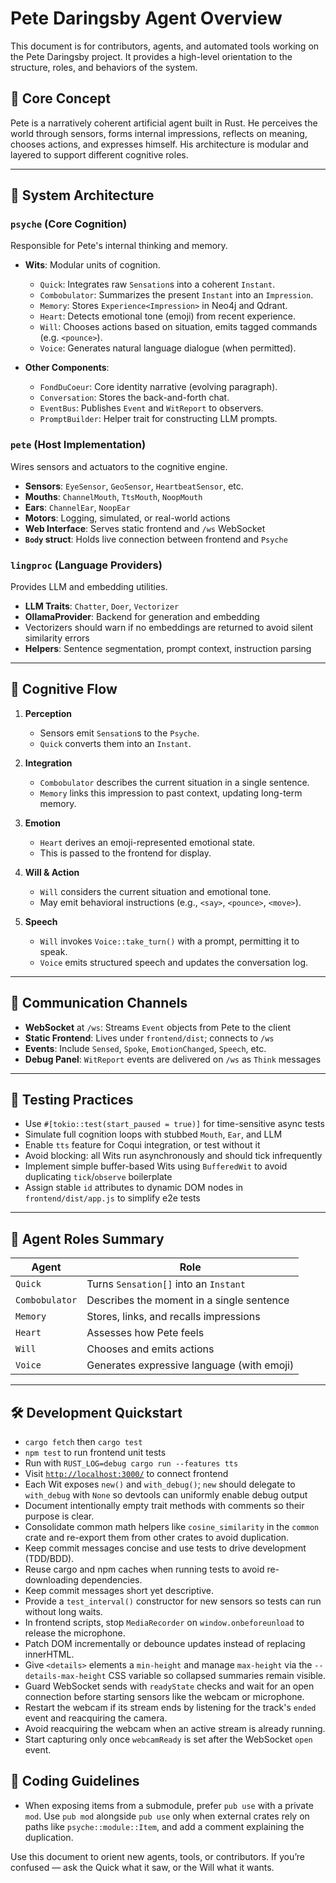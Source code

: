 # Pete Daringsby Agent Overview

This document is for contributors, agents, and automated tools working on the Pete Daringsby project. It provides a high-level orientation to the structure, roles, and behaviors of the system.

## 🧠 Core Concept

Pete is a narratively coherent artificial agent built in Rust. He perceives the world through sensors, forms internal impressions, reflects on meaning, chooses actions, and expresses himself. His architecture is modular and layered to support different cognitive roles.

---

## 🧩 System Architecture

### `psyche` (Core Cognition)

Responsible for Pete's internal thinking and memory.

* **Wits**: Modular units of cognition.

  * `Quick`: Integrates raw `Sensation`s into a coherent `Instant`.
  * `Combobulator`: Summarizes the present `Instant` into an `Impression`.
  * `Memory`: Stores `Experience<Impression>` in Neo4j and Qdrant.
  * `Heart`: Detects emotional tone (emoji) from recent experience.
  * `Will`: Chooses actions based on situation, emits tagged commands (e.g. `<pounce>`).
  * `Voice`: Generates natural language dialogue (when permitted).

* **Other Components**:

  * `FondDuCoeur`: Core identity narrative (evolving paragraph).
  * `Conversation`: Stores the back-and-forth chat.
  * `EventBus`: Publishes `Event` and `WitReport` to observers.
  * `PromptBuilder`: Helper trait for constructing LLM prompts.

### `pete` (Host Implementation)

Wires sensors and actuators to the cognitive engine.

* **Sensors**: `EyeSensor`, `GeoSensor`, `HeartbeatSensor`, etc.
* **Mouths**: `ChannelMouth`, `TtsMouth`, `NoopMouth`
* **Ears**: `ChannelEar`, `NoopEar`
* **Motors**: Logging, simulated, or real-world actions
* **Web Interface**: Serves static frontend and `/ws` WebSocket
* **`Body` struct**: Holds live connection between frontend and `Psyche`

### `lingproc` (Language Providers)

Provides LLM and embedding utilities.

* **LLM Traits**: `Chatter`, `Doer`, `Vectorizer`
* **OllamaProvider**: Backend for generation and embedding
* Vectorizers should warn if no embeddings are returned to avoid silent similarity errors
* **Helpers**: Sentence segmentation, prompt context, instruction parsing

---

## 🔄 Cognitive Flow

1. **Perception**

   * Sensors emit `Sensation`s to the `Psyche`.
   * `Quick` converts them into an `Instant`.

2. **Integration**

   * `Combobulator` describes the current situation in a single sentence.
   * `Memory` links this impression to past context, updating long-term memory.

3. **Emotion**

   * `Heart` derives an emoji-represented emotional state.
   * This is passed to the frontend for display.

4. **Will & Action**

   * `Will` considers the current situation and emotional tone.
   * May emit behavioral instructions (e.g., `<say>`, `<pounce>`, `<move>`).

5. **Speech**

   * `Will` invokes `Voice::take_turn()` with a prompt, permitting it to speak.
   * `Voice` emits structured speech and updates the conversation log.

---

## 💬 Communication Channels

* **WebSocket** at `/ws`: Streams `Event` objects from Pete to the client
* **Static Frontend**: Lives under `frontend/dist`; connects to `/ws`
* **Events**: Include `Sensed`, `Spoke`, `EmotionChanged`, `Speech`, etc.
* **Debug Panel**: `WitReport` events are delivered on `/ws` as `Think` messages

---

## 🧪 Testing Practices

* Use `#[tokio::test(start_paused = true)]` for time-sensitive async tests
* Simulate full cognition loops with stubbed `Mouth`, `Ear`, and LLM
* Enable `tts` feature for Coqui integration, or test without it
* Avoid blocking: all Wits run asynchronously and should tick infrequently
* Implement simple buffer-based Wits using `BufferedWit` to avoid duplicating
  `tick`/`observe` boilerplate
* Assign stable `id` attributes to dynamic DOM nodes in `frontend/dist/app.js`
  to simplify e2e tests

---

## 🧠 Agent Roles Summary

| Agent          | Role                                       |
| -------------- | ------------------------------------------ |
| `Quick`        | Turns `Sensation[]` into an `Instant`      |
| `Combobulator` | Describes the moment in a single sentence  |
| `Memory`       | Stores, links, and recalls impressions     |
| `Heart`        | Assesses how Pete feels                    |
| `Will`         | Chooses and emits actions                  |
| `Voice`        | Generates expressive language (with emoji) |

---

## 🛠 Development Quickstart

* `cargo fetch` then `cargo test`
* `npm test` to run frontend unit tests
* Run with `RUST_LOG=debug cargo run --features tts`
* Visit [`http://localhost:3000/`](http://localhost:3000/) to connect frontend
* Each Wit exposes `new()` and `with_debug()`; `new` should delegate to
  `with_debug` with `None` so devtools can uniformly enable debug output
* Document intentionally empty trait methods with comments so their purpose is
  clear.
* Consolidate common math helpers like `cosine_similarity` in the `common` crate
  and re-export them from other crates to avoid duplication.
* Keep commit messages concise and use tests to drive development (TDD/BDD).
* Reuse cargo and npm caches when running tests to avoid re-downloading
  dependencies.
* Keep commit messages short yet descriptive.
* Provide a `test_interval()` constructor for new sensors so tests can run without long waits.
* In frontend scripts, stop `MediaRecorder` on `window.onbeforeunload` to release the microphone.
* Patch DOM incrementally or debounce updates instead of replacing innerHTML.
* Give `<details>` elements a `min-height` and manage `max-height` via the
  `--details-max-height` CSS variable so collapsed summaries remain visible.
* Guard WebSocket sends with `readyState` checks and wait for an open connection
  before starting sensors like the webcam or microphone.
* Restart the webcam if its stream ends by listening for the track's `ended`
  event and reacquiring the camera.
* Avoid reacquiring the webcam when an active stream is already running.
* Start capturing only once `webcamReady` is set after the WebSocket `open`
  event.


## 📝 Coding Guidelines

* When exposing items from a submodule, prefer `pub use` with a private `mod`.
  Use `pub mod` alongside `pub use` only when external crates rely on paths like
  `psyche::module::Item`, and add a comment explaining the duplication.

Use this document to orient new agents, tools, or contributors. If you’re confused — ask the Quick what it saw, or the Will what it wants.
